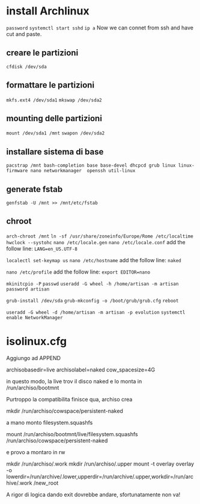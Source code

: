 # install Archlinux
```password```
```systemctl start sshd```
```ip a```
Now we can connet from ssh and have cut and paste.

## creare le partizioni
```cfdisk /dev/sda```

## formattare le partizioni
```mkfs.ext4 /dev/sda1```
```mkswap /dev/sda2```

## mounting delle partizioni
```mount /dev/sda1 /mnt```
```swapon /dev/sda2```

## installare sistema di base 
```pacstrap /mnt bash-completion base base-devel dhcpcd grub linux linux-firmware nano networkmanager  openssh util-linux```

## generate fstab
```genfstab -U /mnt >> /mnt/etc/fstab```

## chroot
```arch-chroot /mnt```
```ln -sf /usr/share/zoneinfo/Europe/Rome /etc/localtime```
```hwclock --systohc```
```nano /etc/locale.gen```
```nano /etc/locale.conf```
add the follow line:
```LANG=en_US.UTF-8```

```localectl set-keymap us```
```nano /etc/hostname```
add the follow line:
```naked```

```nano /etc/profile```
add the follow line:
```export EDITOR=nano```

```mkinitcpio -P```
```passwd```
```useradd -G wheel -h /home/artisan -m artisan```
```password artisan```

```grub-install /dev/sda```
```grub-mkconfig -o /boot/grub/grub.cfg```
```reboot```


```useradd -G wheel -d /home/artisan -m artisan -p evolution```
```systemctl enable NetworkManager```

# isolinux.cfg
Aggiungo ad APPEND

archisobasedir=live archisolabel=naked cow_spacesize=4G

in questo modo, la live trov il disco naked e lo monta in
/run/archiso/bootmnt

Purtroppo la compatibilita finisce qua, archiso crea 

mkdir /run/archiso/cowspace/persistent-naked

a mano monto filesystem.squashfs 

mount /run/archiso/bootmnt/live/filesystem.squashfs /run/archiso/cowspace/persistent-naked

e provo a montaro in rw

mkdir /run/archiso/.work
mkdir /run/archiso/.upper
mount -t overlay overlay -o lowerdir=/run/archive/.lower,upperdir=/run/archive/.upper,workdir=/run/archive/.work /new_root

A rigor di logica dando exit dovrebbe andare, sfortunatamente non va!

